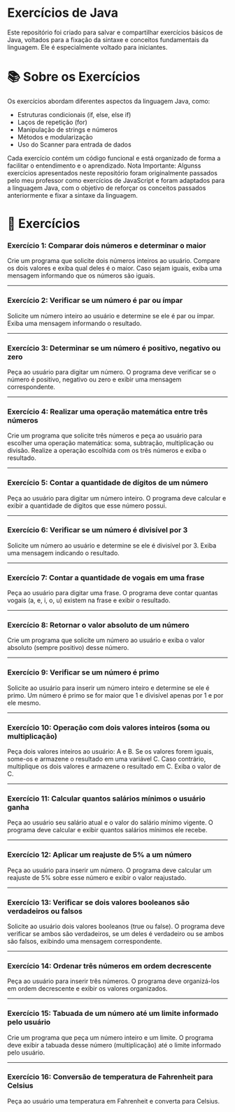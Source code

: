 
# Exercícios de Java

Este repositório foi criado para salvar e compartilhar exercícios básicos de Java, voltados para a fixação da sintaxe e conceitos fundamentais da linguagem. Ele é especialmente voltado para iniciantes.

# 📚 Sobre os Exercícios
Os exercícios abordam diferentes aspectos da linguagem Java, como:

- Estruturas condicionais (if, else, else if)
- Laços de repetição (for)
- Manipulação de strings e números
- Métodos e modularização
- Uso do Scanner para entrada de dados

Cada exercício contém um código funcional e está organizado de forma a facilitar o entendimento e o aprendizado. Nota Importante: Algunss exercícios apresentados neste repositório foram originalmente passados pelo meu professor como exercícios de JavaScript e foram adaptados para a linguagem Java, com o objetivo de reforçar os conceitos passados anteriormente e fixar a sintaxe da linguagem.

# 📘 Exercícios 
### Exercício 1: Comparar dois números e determinar o maior
Crie um programa que solicite dois números inteiros ao usuário. Compare os dois valores e exiba qual deles é o maior. Caso sejam iguais, exiba uma mensagem informando que os números são iguais.

---

### Exercício 2: Verificar se um número é par ou ímpar
Solicite um número inteiro ao usuário e determine se ele é par ou ímpar. Exiba uma mensagem informando o resultado.

---

### Exercício 3: Determinar se um número é positivo, negativo ou zero
Peça ao usuário para digitar um número. O programa deve verificar se o número é positivo, negativo ou zero e exibir uma mensagem correspondente.

---

### Exercício 4: Realizar uma operação matemática entre três números
Crie um programa que solicite três números e peça ao usuário para escolher uma operação matemática: soma, subtração, multiplicação ou divisão. Realize a operação escolhida com os três números e exiba o resultado.

---

### Exercício 5: Contar a quantidade de dígitos de um número
Peça ao usuário para digitar um número inteiro. O programa deve calcular e exibir a quantidade de dígitos que esse número possui.

---

### Exercício 6: Verificar se um número é divisível por 3
Solicite um número ao usuário e determine se ele é divisível por 3. Exiba uma mensagem indicando o resultado.

---

### Exercício 7: Contar a quantidade de vogais em uma frase
Peça ao usuário para digitar uma frase. O programa deve contar quantas vogais (a, e, i, o, u) existem na frase e exibir o resultado.

---

### Exercício 8: Retornar o valor absoluto de um número
Crie um programa que solicite um número ao usuário e exiba o valor absoluto (sempre positivo) desse número.

---

### Exercício 9: Verificar se um número é primo
Solicite ao usuário para inserir um número inteiro e determine se ele é primo. Um número é primo se for maior que 1 e divisível apenas por 1 e por ele mesmo.

---

### Exercício 10: Operação com dois valores inteiros (soma ou multiplicação)
Peça dois valores inteiros ao usuário: A e B. Se os valores forem iguais, some-os e armazene o resultado em uma variável C. Caso contrário, multiplique os dois valores e armazene o resultado em C. Exiba o valor de C.

---

### Exercício 11: Calcular quantos salários mínimos o usuário ganha
Peça ao usuário seu salário atual e o valor do salário mínimo vigente. O programa deve calcular e exibir quantos salários mínimos ele recebe.

---

### Exercício 12: Aplicar um reajuste de 5% a um número
Peça ao usuário para inserir um número. O programa deve calcular um reajuste de 5% sobre esse número e exibir o valor reajustado.

---

### Exercício 13: Verificar se dois valores booleanos são verdadeiros ou falsos
Solicite ao usuário dois valores booleanos (true ou false). O programa deve verificar se ambos são verdadeiros, se um deles é verdadeiro ou se ambos são falsos, exibindo uma mensagem correspondente.

---

### Exercício 14: Ordenar três números em ordem decrescente
Peça ao usuário para inserir três números. O programa deve organizá-los em ordem decrescente e exibir os valores organizados.

---

### Exercício 15: Tabuada de um número até um limite informado pelo usuário
Crie um programa que peça um número inteiro e um limite. O programa deve exibir a tabuada desse número (multiplicação) até o limite informado pelo usuário.

---

### Exercício 16: Conversão de temperatura de Fahrenheit para Celsius
Peça ao usuário uma temperatura em Fahrenheit e converta para Celsius.
  

